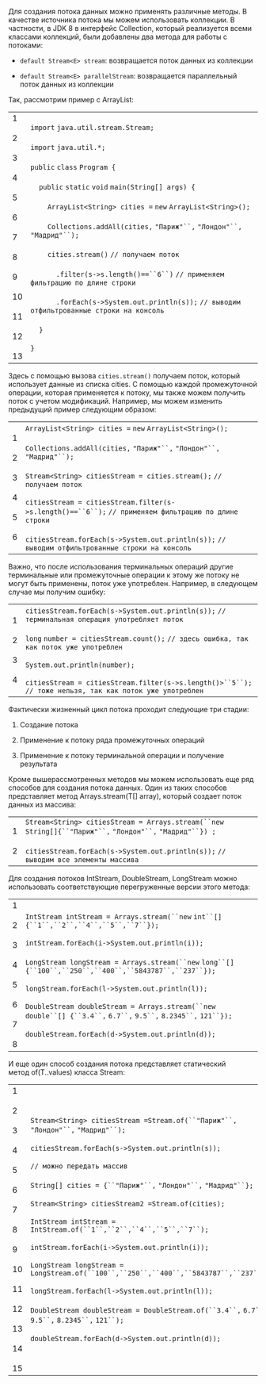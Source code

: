 Для создания потока данных можно применять различные методы. В качестве источника потока мы можем использовать коллекции. В частности, в JDK 8 в интерфейс Collection, который реализуется всеми классами коллекций, были добавлены два метода для работы с потоками:

- `default Stream<E> stream`: возвращается поток данных из коллекции
    
- `default Stream<E> parallelStream`: возвращается параллельный поток данных из коллекции
    

Так, рассмотрим пример с ArrayList:

|                                                                                                                   |                                                                                                                                                                                                                                                                                                                                                                                                                                                                                                                                                                                                                       |
| ----------------------------------------------------------------------------------------------------------------- | --------------------------------------------------------------------------------------------------------------------------------------------------------------------------------------------------------------------------------------------------------------------------------------------------------------------------------------------------------------------------------------------------------------------------------------------------------------------------------------------------------------------------------------------------------------------------------------------------------------------- |
| 1<br><br>2<br><br>3<br><br>4<br><br>5<br><br>6<br><br>7<br><br>8<br><br>9<br><br>10<br><br>11<br><br>12<br><br>13 | `import` `java.util.stream.Stream;`<br><br>`import` `java.util.*;`<br><br>`public` `class` `Program {`<br><br>    `public` `static` `void` `main(String[] args) {`<br><br>        `ArrayList<String> cities =` `new` `ArrayList<String>();`<br><br>        `Collections.addAll(cities,` `"Париж"``,` `"Лондон"``,` `"Мадрид"``);`<br><br>        `cities.stream()` `// получаем поток`<br><br>            `.filter(s->s.length()==``6``)` `// применяем фильтрацию по длине строки`<br><br>            `.forEach(s->System.out.println(s));` `// выводим отфильтрованные строки на консоль`<br><br>    `}`<br><br>`}` |

Здесь с помощью вызова `cities.stream()` получаем поток, который использует данные из списка cities. С помощью каждой промежуточной операции, которая применяется к потоку, мы также можем получить поток с учетом модификаций. Например, мы можем изменить предыдущий пример следующим образом:

|   |   |
|---|---|
|1<br><br>2<br><br>3<br><br>4<br><br>5<br><br>6|`ArrayList<String> cities =` `new` `ArrayList<String>();`<br><br>`Collections.addAll(cities,` `"Париж"``,` `"Лондон"``,` `"Мадрид"``);`<br><br>`Stream<String> citiesStream = cities.stream();` `// получаем поток`<br><br>`citiesStream = citiesStream.filter(s->s.length()==``6``);` `// применяем фильтрацию по длине строки`<br><br>`citiesStream.forEach(s->System.out.println(s));` `// выводим отфильтрованные строки на консоль`|

Важно, что после использования терминальных операций другие терминальные или промежуточные операции к этому же потоку не могут быть применены, поток уже употреблен. Например, в следующем случае мы получим ошибку:

|   |   |
|---|---|
|1<br><br>2<br><br>3<br><br>4|`citiesStream.forEach(s->System.out.println(s));` `// терминальная операция употребляет поток`<br><br>`long` `number = citiesStream.count();` `// здесь ошибка, так как поток уже употреблен`<br><br>`System.out.println(number);`<br><br>`citiesStream = citiesStream.filter(s->s.length()>``5``);` `// тоже нельзя, так как поток уже употреблен`|

Фактически жизненный цикл потока проходит следующие три стадии:

1. Создание потока
    
2. Применение к потоку ряда промежуточных операций
    
3. Применение к потоку терминальной операции и получение результата
    

Кроме вышерассмотренных методов мы можем использовать еще ряд способов для создания потока данных. Один из таких способов представляет метод Arrays.stream(T[] array), который создает поток данных из массива:

|   |   |
|---|---|
|1<br><br>2|`Stream<String> citiesStream = Arrays.stream(``new` `String[]{``"Париж"``,` `"Лондон"``,` `"Мадрид"``}) ;`<br><br>`citiesStream.forEach(s->System.out.println(s));` `// выводим все элементы массива`|

Для создания потоков IntStream, DoubleStream, LongStream можно использовать соответствующие перегруженные версии этого метода:

|   |   |
|---|---|
|1<br><br>2<br><br>3<br><br>4<br><br>5<br><br>6<br><br>7<br><br>8|`IntStream intStream = Arrays.stream(``new` `int``[]{``1``,``2``,``4``,``5``,``7``});`<br><br>`intStream.forEach(i->System.out.println(i));`<br><br>`LongStream longStream = Arrays.stream(``new` `long``[]{``100``,``250``,``400``,``5843787``,``237``});`<br><br>`longStream.forEach(l->System.out.println(l));`<br><br>`DoubleStream doubleStream = Arrays.stream(``new` `double``[] {``3.4``,` `6.7``,` `9.5``,` `8.2345``,` `121``});`<br><br>`doubleStream.forEach(d->System.out.println(d));`|

И еще один способ создания потока представляет статический метод of(T..values) класса Stream:

|   |   |
|---|---|
|1<br><br>2<br><br>3<br><br>4<br><br>5<br><br>6<br><br>7<br><br>8<br><br>9<br><br>10<br><br>11<br><br>12<br><br>13<br><br>14<br><br>15|`Stream<String> citiesStream =Stream.of(``"Париж"``,` `"Лондон"``,` `"Мадрид"``);`<br><br>`citiesStream.forEach(s->System.out.println(s));`<br><br>`// можно передать массив`<br><br>`String[] cities = {``"Париж"``,` `"Лондон"``,` `"Мадрид"``};`<br><br>`Stream<String> citiesStream2 =Stream.of(cities);`<br><br>`IntStream intStream = IntStream.of(``1``,``2``,``4``,``5``,``7``);`<br><br>`intStream.forEach(i->System.out.println(i));`<br><br>`LongStream longStream = LongStream.of(``100``,``250``,``400``,``5843787``,``237``);`<br><br>`longStream.forEach(l->System.out.println(l));`<br><br>`DoubleStream doubleStream = DoubleStream.of(``3.4``,` `6.7``,` `9.5``,` `8.2345``,` `121``);`<br><br>`doubleStream.forEach(d->System.out.println(d));`|



